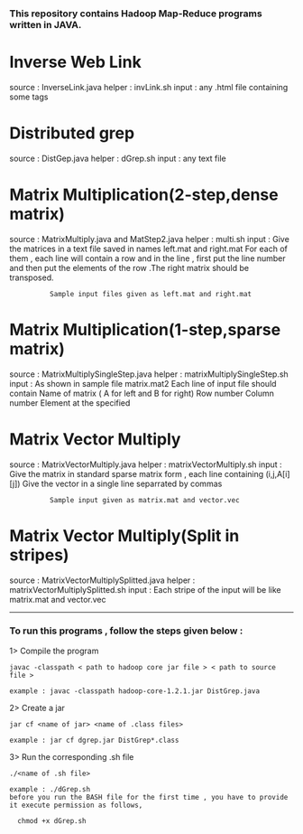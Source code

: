 <h3>This repository contains Hadoop Map-Reduce programs written in JAVA.</h3>

<h1>Inverse Web Link</h1>
    source  : InverseLink.java
    helper  : invLink.sh   
    input   : any .html file containing some <a href="..."></a> tags
<h1>Distributed grep</h1>
    source  : DistGep.java
    helper  : dGrep.sh
    input   : any text file
<h1>Matrix Multiplication(2-step,dense matrix)</h1>
    source  : MatrixMultiply.java  and MatStep2.java
    helper  : multi.sh
    input   : Give the matrices in a text file saved in names left.mat and right.mat
              For each of them , each line will contain a row and in the line , first put the line number
              and then put the elements of the row .The right matrix should be transposed.
              
              Sample input files given as left.mat and right.mat
<h1>Matrix Multiplication(1-step,sparse matrix)</h1>
    source  : MatrixMultiplySingleStep.java
    helper  : matrixMultiplySingleStep.sh
    input   : As shown in sample file matrix.mat2
              Each line of input file should contain
                Name of matrix ( A for left and B for right)
                Row number
                Column number
                Element at the specified <row,column>
<h1>Matrix Vector Multiply</h1>
    source  : MatrixVectorMultiply.java
    helper  : matrixVectorMultiply.sh
    input   : Give the matrix in standard sparse matrix form , each line containing (i,j,A[i][j])
              Give the vector in a single line separrated by commas
              
              Sample input given as matrix.mat and vector.vec
<h1>Matrix Vector Multiply(Split in stripes)</h1>
    source  : MatrixVectorMultiplySplitted.java
    helper  : matrixVectorMultiplySplitted.sh
    input   : Each stripe of the input will be like matrix.mat and vector.vec

<hr><h3>To run this programs , follow the steps given below :</h3>

1> Compile the program

    javac -classpath < path to hadoop core jar file > < path to source file >
    
    example : javac -classpath hadoop-core-1.2.1.jar DistGrep.java 
    
2> Create a jar

    jar cf <name of jar> <name of .class files>
    
    example : jar cf dgrep.jar DistGrep*.class
    
3> Run the corresponding .sh file

    ./<name of .sh file>
    
    example : ./dGrep.sh
    before you run the BASH file for the first time , you have to provide it execute permission as follows,
      
      chmod +x dGrep.sh
